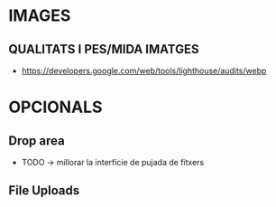 # IMAGES

## QUALITATS I PES/MIDA IMATGES

- https://developers.google.com/web/tools/lighthouse/audits/webp


# OPCIONALS

## Drop area
- TODO -> millorar la interfície de pujada de fitxers

## File Uploads
